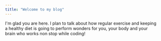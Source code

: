 ```yaml
---
title: "Welcome to my blog"
---
```


I'm glad you are here. I plan to talk about how regular exercise and keeping a healthy diet is going to perform wonders for you, your body and your brain who works non stop while coding!
